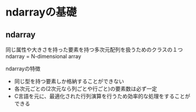 # ndarrayの基礎

## ndarray

同じ属性や大きさを持った要素を持つ多次元配列を扱うためのクラスの１つ  
ndarray = N-dimensional array

ndarrayの特徴

- 同じ型を持つ要素しか格納することができない
- 各次元ごとの(2次元なら列ごとや行ごと)の要素数は必ず一定
- C言語を元に、最適化された行列演算を行うため効率的な処理をすることができる

